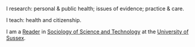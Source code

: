 I research: personal & public health; issues of evidence; practice & care.

I teach: health and citizenship.

I am a [Reader](https://en.wikipedia.org/wiki/Reader_%28academic_rank%29) in [Sociology of Science and Technology](http://www.sussex.ac.uk/sociology/) at the [University of Sussex](https://sussex.ac.uk).
